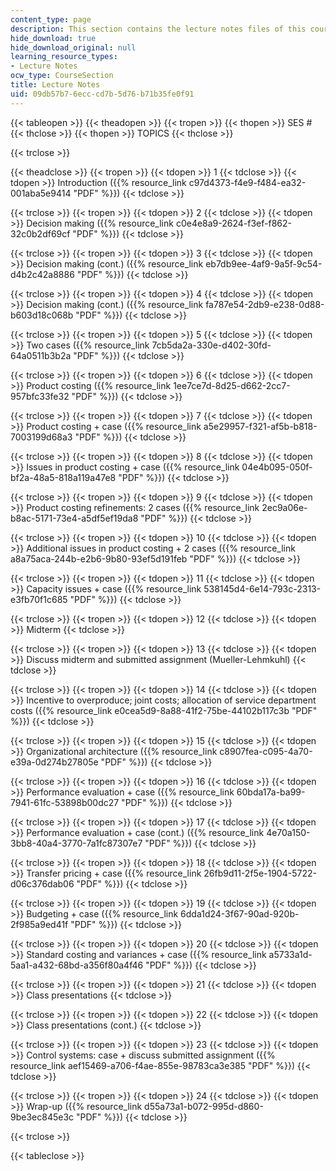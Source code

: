 ```yaml
---
content_type: page
description: This section contains the lecture notes files of this course.
hide_download: true
hide_download_original: null
learning_resource_types:
- Lecture Notes
ocw_type: CourseSection
title: Lecture Notes
uid: 09db57b7-6ecc-cd7b-5d76-b71b35fe0f91
---
```


{{< tableopen >}}
{{< theadopen >}}
{{< tropen >}}
{{< thopen >}}
SES #
{{< thclose >}}
{{< thopen >}}
TOPICS
{{< thclose >}}

{{< trclose >}}

{{< theadclose >}}
{{< tropen >}}
{{< tdopen >}}
1
{{< tdclose >}}
{{< tdopen >}}
Introduction ({{% resource_link c97d4373-f4e9-f484-ea32-001aba5e9414 "PDF" %}})
{{< tdclose >}}

{{< trclose >}}
{{< tropen >}}
{{< tdopen >}}
2
{{< tdclose >}}
{{< tdopen >}}
Decision making ({{% resource_link c0e4e8a9-2624-f3ef-f862-32c0b2df69cf "PDF" %}})
{{< tdclose >}}

{{< trclose >}}
{{< tropen >}}
{{< tdopen >}}
3
{{< tdclose >}}
{{< tdopen >}}
Decision making (cont.) ({{% resource_link eb7db9ee-4af9-9a5f-9c54-d4b2c42a8886 "PDF" %}})
{{< tdclose >}}

{{< trclose >}}
{{< tropen >}}
{{< tdopen >}}
4
{{< tdclose >}}
{{< tdopen >}}
Decision making (cont.) ({{% resource_link fa787e54-2db9-e238-0d88-b603d18c068b "PDF" %}})
{{< tdclose >}}

{{< trclose >}}
{{< tropen >}}
{{< tdopen >}}
5
{{< tdclose >}}
{{< tdopen >}}
Two cases ({{% resource_link 7cb5da2a-330e-d402-30fd-64a0511b3b2a "PDF" %}})
{{< tdclose >}}

{{< trclose >}}
{{< tropen >}}
{{< tdopen >}}
6
{{< tdclose >}}
{{< tdopen >}}
Product costing ({{% resource_link 1ee7ce7d-8d25-d662-2cc7-957bfc33fe32 "PDF" %}})
{{< tdclose >}}

{{< trclose >}}
{{< tropen >}}
{{< tdopen >}}
7
{{< tdclose >}}
{{< tdopen >}}
Product costing + case ({{% resource_link a5e29957-f321-af5b-b818-7003199d68a3 "PDF" %}})
{{< tdclose >}}

{{< trclose >}}
{{< tropen >}}
{{< tdopen >}}
8
{{< tdclose >}}
{{< tdopen >}}
Issues in product costing + case ({{% resource_link 04e4b095-050f-bf2a-48a5-818a119a47e8 "PDF" %}})
{{< tdclose >}}

{{< trclose >}}
{{< tropen >}}
{{< tdopen >}}
9
{{< tdclose >}}
{{< tdopen >}}
Product costing refinements: 2 cases ({{% resource_link 2ec9a06e-b8ac-5171-73e4-a5df5ef19da8 "PDF" %}})
{{< tdclose >}}

{{< trclose >}}
{{< tropen >}}
{{< tdopen >}}
10
{{< tdclose >}}
{{< tdopen >}}
Additional issues in product costing + 2 cases ({{% resource_link a8a75aca-244b-e2b6-9b80-93ef5d191feb "PDF" %}})
{{< tdclose >}}

{{< trclose >}}
{{< tropen >}}
{{< tdopen >}}
11
{{< tdclose >}}
{{< tdopen >}}
Capacity issues + case ({{% resource_link 538145d4-6e14-793c-2313-e3fb70f1c685 "PDF" %}})
{{< tdclose >}}

{{< trclose >}}
{{< tropen >}}
{{< tdopen >}}
12
{{< tdclose >}}
{{< tdopen >}}
Midterm
{{< tdclose >}}

{{< trclose >}}
{{< tropen >}}
{{< tdopen >}}
13
{{< tdclose >}}
{{< tdopen >}}
Discuss midterm and submitted assignment (Mueller-Lehmkuhl)
{{< tdclose >}}

{{< trclose >}}
{{< tropen >}}
{{< tdopen >}}
14
{{< tdclose >}}
{{< tdopen >}}
Incentive to overproduce; joint costs; allocation of service department costs ({{% resource_link e0cea5d9-8a88-41f2-75be-44102b117c3b "PDF" %}})
{{< tdclose >}}

{{< trclose >}}
{{< tropen >}}
{{< tdopen >}}
15
{{< tdclose >}}
{{< tdopen >}}
Organizational architecture ({{% resource_link c8907fea-c095-4a70-e39a-0d274b27805e "PDF" %}})
{{< tdclose >}}

{{< trclose >}}
{{< tropen >}}
{{< tdopen >}}
16
{{< tdclose >}}
{{< tdopen >}}
Performance evaluation + case ({{% resource_link 60bda17a-ba99-7941-61fc-53898b00dc27 "PDF" %}})
{{< tdclose >}}

{{< trclose >}}
{{< tropen >}}
{{< tdopen >}}
17
{{< tdclose >}}
{{< tdopen >}}
Performance evaluation + case (cont.) ({{% resource_link 4e70a150-3bb8-40a4-3770-7a1fc87307e7 "PDF" %}})
{{< tdclose >}}

{{< trclose >}}
{{< tropen >}}
{{< tdopen >}}
18
{{< tdclose >}}
{{< tdopen >}}
Transfer pricing + case ({{% resource_link 26fb9d11-2f5e-1904-5722-d06c376dab06 "PDF" %}})
{{< tdclose >}}

{{< trclose >}}
{{< tropen >}}
{{< tdopen >}}
19
{{< tdclose >}}
{{< tdopen >}}
Budgeting + case ({{% resource_link 6dda1d24-3f67-90ad-920b-2f985a9ed41f "PDF" %}})
{{< tdclose >}}

{{< trclose >}}
{{< tropen >}}
{{< tdopen >}}
20
{{< tdclose >}}
{{< tdopen >}}
Standard costing and variances + case ({{% resource_link a5733a1d-5aa1-a432-68bd-a356f80a4f46 "PDF" %}})
{{< tdclose >}}

{{< trclose >}}
{{< tropen >}}
{{< tdopen >}}
21
{{< tdclose >}}
{{< tdopen >}}
Class presentations
{{< tdclose >}}

{{< trclose >}}
{{< tropen >}}
{{< tdopen >}}
22
{{< tdclose >}}
{{< tdopen >}}
Class presentations (cont.)
{{< tdclose >}}

{{< trclose >}}
{{< tropen >}}
{{< tdopen >}}
23
{{< tdclose >}}
{{< tdopen >}}
Control systems: case + discuss submitted assignment ({{% resource_link aef15469-a706-f4ae-855e-98783ca3e385 "PDF" %}})
{{< tdclose >}}

{{< trclose >}}
{{< tropen >}}
{{< tdopen >}}
24
{{< tdclose >}}
{{< tdopen >}}
Wrap-up ({{% resource_link d55a73a1-b072-995d-d860-9be3ec845e3c "PDF" %}})
{{< tdclose >}}

{{< trclose >}}

{{< tableclose >}}
